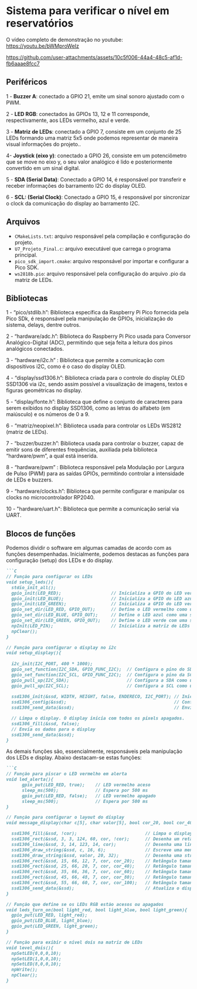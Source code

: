 # Sistema para verificar o nível em reservatórios


O vídeo completo de demonstração no youtube: https://youtu.be/bWMproWeIz

https://github.com/user-attachments/assets/10c5f006-44a4-48c5-af1d-fb6aaae8fcc7

## Periféricos
1 - **Buzzer A**: conectado a GPIO 21, emite um sinal sonoro ajustado com o PWM.

2 - **LED RGB**: conectados às GPIOs 13, 12 e 11 corresponde, respectivamente, aos LEDs vermelho, azul e verde.

3 - **Matriz de LEDs**: conectado a GPIO 7, consiste em um conjunto de 25 LEDs formando uma matriz 5x5 onde podemos representar de maneira visual informações do projeto..

4- **Joystick (eixo y)**: conectado a GPIO 26, consiste em um potenciômetro que se move no eixo y, o seu valor analógico é lido e posteriormente convertido em um sinal digital.

5 - **SDA (Serial Data)**: Conectado a GPIO 14, é responsável por transferir e receber informações do barramento I2C do display OLED.

6 - **SCL: (Serial Clock)**: Conectado a GPIO 15, é responsável por sincronizar o clock da comunicação do display ao barramento I2C.

## Arquivos 

- `CMakeLists.txt`: arquivo responsável pela compilação e configuração do projeto.
- `U7_Projeto_Final.c`: arquivo executável que carrega o programa principal.
- `pico_sdk_import.cmake`: arquivo responsável por importar e configurar a Pico SDK.
- `ws2818b.pio`: arquivo responsável pela configuração do arquivo .pio da matriz de LEDs. 

## Bibliotecas

1 - “pico/stdlib.h”: Biblioteca específica da Raspberry Pi Pico fornecida pela Pico SDk, é responsável pela manipulação de GPIOs, inicialização do sistema, delays, dentre outros.

2 - “hardware/adc.h”: Biblioteca do Raspberry Pi Pico usada para Conversor Analógico-Digital (ADC), permitindo que seja feita a leitura dos pinos analógicos conectados.

3 - “hardware/i2c.h” : Biblioteca que permite a comunicação com dispositivos i2C, como é o caso do display OLED.

4 - “display/ssd1306.h”: Biblioteca criada para o controle do display OLED SSD1306 via i2c, sendo assim possível a visualização de imagens, textos e figuras geométricas no display.

5 - “display/fonte.h”: Biblioteca que define o conjunto de caracteres para serem exibidos no display SSD1306, como as letras do alfabeto (em maiúsculo) e os números de 0 a 9. 

6 - “matriz/neopixel.h”: Biblioteca usada para controlar os LEDs WS2812 (matriz de LEDs).

7 - “buzzer/buzzer.h”: Biblioteca usada para controlar o buzzer, capaz de emitir sons de diferentes frequências, auxiliada pela biblioteca “hardware/pwm”,  a qual está inserida.

8 - “hardware/pwm” : Biblioteca responsável pela Modulação por Largura de Pulso (PWM) para as saídas GPIOs, permitindo controlar a intensidade de LEDs e buzzers.

9 - “hardware/clocks.h”: Biblioteca que permite configurar e manipular os clocks no microcontrolador RP2040.

10 - "hardware/uart.h": Biblioteca que permite a comunicação serial via UART.

## Blocos de funções

Podemos dividir o software em algumas camadas de acordo com as funções desempenhadas. Inicialmente, podemos destacas as funções para configuração (setup) dos LEDs e do display.

```markdown
```C
// Função para configurar os LEDs
void setup_leds(){
  stdio_init_all();
  gpio_init(LED_RED);                   // Inicializa a GPIO do LED vermelhor
  gpio_init(LED_BLUE);                  // Inicializa a GPIO do LED azul    
  gpio_init(LED_GREEN);                 // Inicializa a GPIO do LED verde
  gpio_set_dir(LED_RED, GPIO_OUT);      // Define o LED vermelho como uma saída GPIO
  gpio_set_dir(LED_BLUE, GPIO_OUT);     // Define o LED azul como uma saída GPIO
  gpio_set_dir(LED_GREEN, GPIO_OUT);    // Define o LED verde com uma saída GPIO
  npInit(LED_PIN);                      // Inicializa a matriz de LEDs
  npClear();
}

// Função para configurar o display no i2c
void setup_display(){
  
  i2c_init(I2C_PORT, 400 * 1000);
  gpio_set_function(I2C_SDA, GPIO_FUNC_I2C);  // Configura o pino do SDA na função I2C
  gpio_set_function(I2C_SCL, GPIO_FUNC_I2C);  // Configura o pino da SCL na função I2C
  gpio_pull_up(I2C_SDA);                      // Configura a SDA como um pull up 
  gpio_pull_up(I2C_SCL);                      // Configura a SCL como um pull up
  
  ssd1306_init(&ssd, WIDTH, HEIGHT, false, ENDERECO, I2C_PORT); // Inicializa o display
  ssd1306_config(&ssd);                                         // Configura o display
  ssd1306_send_data(&ssd);                                      // Envia os dados para o display

  // Limpa o display. O display inicia com todos os pixels apagados.
  ssd1306_fill(&ssd, false);
  // Envia os dados para o display
  ssd1306_send_data(&ssd);
}
```

As demais funções são, essencialmente, responsáveis pela manipulação dos LEDs e display. Abaixo destacam-se estas funções:

```markdown
```C
// Função para piscar o LED vermelho em alerta
void led_alerta(){
      gpio_put(LED_RED, true);    // LED vermelho aceso
      sleep_ms(500);              // Espera por 500 ms
      gpio_put(LED_RED, false);   // LED vermelho apagado
      sleep_ms(500);              // Espera por 500 ms
}

// Função para configurar o layout do display
void message_display(char c[5], char valor[5], bool cor_20, bool cor_40, bool cor_60, bool cor_80, bool cor_100){

  ssd1306_fill(&ssd, !cor);                          // Limpa o display
  ssd1306_rect(&ssd, 3, 3, 124, 60, cor, !cor);      // Desenha um retângulo externo
  ssd1306_line(&ssd, 3, 14, 123, 14, cor);           // Desenha uma linha horizontal
  ssd1306_draw_string(&ssd, c, 16, 6);               // Escreve uma mensagem no display
  ssd1306_draw_string(&ssd, valor, 20, 32);          // Desenha uma string
  ssd1306_rect(&ssd, 15, 66, 12, 7, cor, cor_20);    // Retângulo tamanho 20%
  ssd1306_rect(&ssd, 25, 66, 20, 7, cor, cor_40);    // Retângulo tamanho 40%
  ssd1306_rect(&ssd, 35, 66, 36, 7, cor, cor_60);    // Retângulo tamanho 60%
  ssd1306_rect(&ssd, 45, 66, 48, 7, cor, cor_80);    // Retângulo tamanho 80%
  ssd1306_rect(&ssd, 55, 66, 60, 7, cor, cor_100);   // Retângulo tamanho 100%
  ssd1306_send_data(&ssd);                           // Atualiza o display
}

// Função que define se os LEDs RGB estão acesos ou apagados
void leds_turn_on(bool light_red, bool light_blue, bool light_green){
  gpio_put(LED_RED, light_red);
  gpio_put(LED_BLUE, light_blue);
  gpio_put(LED_GREEN, light_green);
}

// Função para exibir o nível dois na matriz de LEDs
void level_dois(){
  npSetLED(0,0,0,10);
  npSetLED(1,0,0,10);
  npSetLED(8,0,0,10);
  npWrite();
  npClear();
}
```

